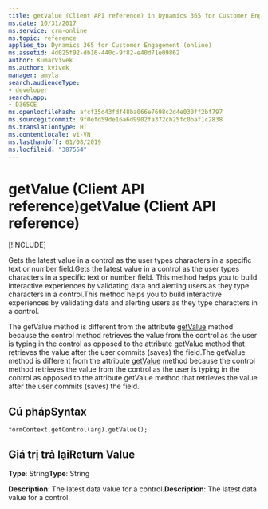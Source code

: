 ```yaml
---
title: getValue (Client API reference) in Dynamics 365 for Customer Engagement| MicrosoftDocs
ms.date: 10/31/2017
ms.service: crm-online
ms.topic: reference
applies_to: Dynamics 365 for Customer Engagement (online)
ms.assetid: 4d025f92-db16-440c-9f82-e40d71e09862
author: KumarVivek
ms.author: kvivek
manager: amyla
search.audienceType:
- developer
search.app:
- D365CE
ms.openlocfilehash: afcf35d43fdf48ba066e7698c2d4e030ff2bf797
ms.sourcegitcommit: 9f0efd59de16a6d9902fa372cb25fc0baf1c2838
ms.translationtype: HT
ms.contentlocale: vi-VN
ms.lasthandoff: 01/08/2019
ms.locfileid: "387554"
---
```

# <a name="getvalue-client-api-reference"></a><span data-ttu-id="e1207-102">getValue (Client API reference)</span><span class="sxs-lookup"><span data-stu-id="e1207-102">getValue (Client API reference)</span></span>

[!INCLUDE[](../../../../includes/cc_applies_to_update_9_0_0.md)]

<span data-ttu-id="e1207-103">Gets the latest value in a control as the user types characters in a specific text or number field.</span><span class="sxs-lookup"><span data-stu-id="e1207-103">Gets the latest value in a control as the user types characters in a specific text or number field.</span></span> <span data-ttu-id="e1207-104">This method helps you to build interactive experiences by validating data and alerting users as they type characters in a control.</span><span class="sxs-lookup"><span data-stu-id="e1207-104">This method helps you to build interactive experiences by validating data and alerting users as they type characters in a control.</span></span>

<span data-ttu-id="e1207-105">The getValue method is different from the attribute [getValue](../attributes/getvalue.md) method because the control method retrieves the value from the control as the user is typing in the control as opposed to the attribute getValue method that retrieves the value after the user commits (saves) the field.</span><span class="sxs-lookup"><span data-stu-id="e1207-105">The getValue method is different from the attribute [getValue](../attributes/getvalue.md) method because the control method retrieves the value from the control as the user is typing in the control as opposed to the attribute getValue method that retrieves the value after the user commits (saves) the field.</span></span> 

## <a name="syntax"></a><span data-ttu-id="e1207-106">Cú pháp</span><span class="sxs-lookup"><span data-stu-id="e1207-106">Syntax</span></span>

`formContext.getControl(arg).getValue();`

## <a name="return-value"></a><span data-ttu-id="e1207-107">Giá trị trả lại</span><span class="sxs-lookup"><span data-stu-id="e1207-107">Return Value</span></span>

<span data-ttu-id="e1207-108">**Type**: String</span><span class="sxs-lookup"><span data-stu-id="e1207-108">**Type**: String</span></span>

<span data-ttu-id="e1207-109">**Description**:  The latest data value for a control.</span><span class="sxs-lookup"><span data-stu-id="e1207-109">**Description**:  The latest data value for a control.</span></span>

